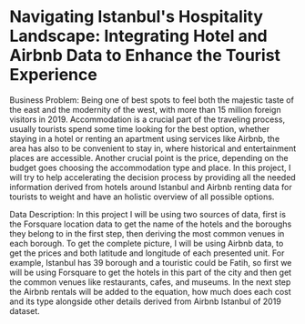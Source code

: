 # Navigating Istanbul's Hospitality Landscape: Integrating Hotel and Airbnb Data to Enhance the Tourist Experience

Business Problem:
Being one of best spots to feel both the majestic taste of the east and the modernity of the west, with more than 15 million foreign visitors in 2019. Accommodation is a crucial part of the traveling process, usually tourists spend some time looking for the best option, whether staying in a hotel or renting an apartment using services like Airbnb, the area has also to be convenient to stay in, where historical and entertainment places are accessible. Another crucial point is the price, depending on the budget goes choosing the accommodation type and place. In this project, I will try to help accelerating the decision process by providing all the needed information derived from hotels around Istanbul and Airbnb renting data for tourists to weight and have an holistic overview of all possible options.


Data Description:
In this project I will be using two sources of data, first is the Forsquare location data to get the name of the hotels and the boroughs they belong to in the first step, then deriving the most common venues in each borough. To get the complete picture, I will be using Airbnb data, to get the prices and both latitude and longitude of each presented unit. For example, Istanbul has 39 borough and a touristic could be Fatih, so first we will be using Forsquare to get the hotels in this part of the city and then get the common venues like restaurants, cafes, and museums. In the next step the Airbnb rentals will be added to the equation, how much does each cost and its type alongside other details derived from Airbnb Istanbul of 2019 dataset.
